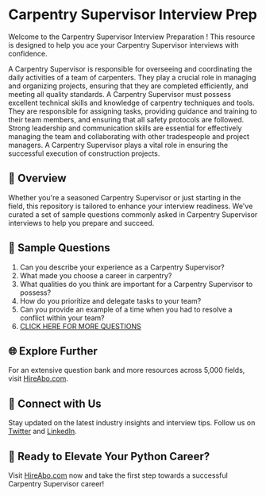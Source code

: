 # Carpentry Supervisor Interview Prep

Welcome to the Carpentry Supervisor Interview Preparation ! This resource is designed to help you ace your Carpentry Supervisor interviews with confidence.

A Carpentry Supervisor is responsible for overseeing and coordinating the daily activities of a team of carpenters. They play a crucial role in managing and organizing projects, ensuring that they are completed efficiently, and meeting all quality standards. A Carpentry Supervisor must possess excellent technical skills and knowledge of carpentry techniques and tools. They are responsible for assigning tasks, providing guidance and training to their team members, and ensuring that all safety protocols are followed. Strong leadership and communication skills are essential for effectively managing the team and collaborating with other tradespeople and project managers. A Carpentry Supervisor plays a vital role in ensuring the successful execution of construction projects.

## 🚀 Overview

Whether you're a seasoned Carpentry Supervisor or just starting in the field, this repository is tailored to enhance your interview readiness. We've curated a set of sample questions commonly asked in Carpentry Supervisor interviews to help you prepare and succeed.

## 📝 Sample Questions

1. Can you describe your experience as a Carpentry Supervisor?
2. What made you choose a career in carpentry?
3. What qualities do you think are important for a Carpentry Supervisor to possess?
4. How do you prioritize and delegate tasks to your team?
5. Can you provide an example of a time when you had to resolve a conflict within your team?
6. [CLICK HERE FOR MORE QUESTIONS](https://hireabo.com/job/12_2_10/Carpentry%20Supervisor)

## 🌐 Explore Further

For an extensive question bank and more resources across 5,000 fields, visit [HireAbo.com](https://www.hireabo.com).

## 📱 Connect with Us

Stay updated on the latest industry insights and interview tips. Follow us on [Twitter](https://twitter.com/hireabo) and [LinkedIn](https://www.linkedin.com/in/hire-abo-3609972a8/).

## 🚀 Ready to Elevate Your Python Career?

Visit [HireAbo.com](https://www.hireabo.com) now and take the first step towards a successful Carpentry Supervisor career!